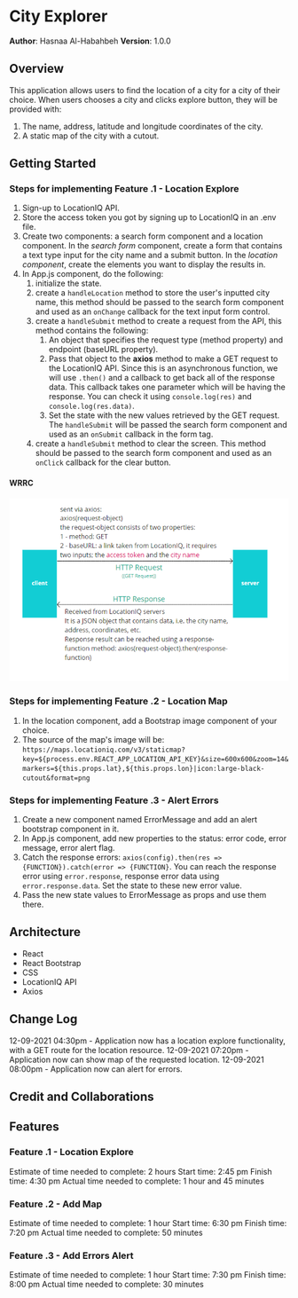 # City Explorer

**Author**: Hasnaa Al-Habahbeh
**Version**: 1.0.0 <!--(increment the patch/fix version number if you make more commits past your first submission)-->

## Overview

This application allows users to find the location of a city for a city of their choice. When users chooses a city and clicks explore button, they will be provided with:

1. The name, address, latitude and longitude coordinates of the city.
2. A static map of the city with a cutout.

## Getting Started

### Steps for implementing Feature .1 - Location Explore

1. Sign-up to LocationIQ API.
2. Store the access token you got by signing up to LocationIQ in an .env file.
3. Create two components: a search form component and a location component. In the *search form* component, create a form that contains a text type input for the city name and a submit button. In the *location component*, create the elements you want to display the results in.
4. In App.js component, do the following:
    1. initialize the state.
    2. create a `handleLocation` method to store the user's inputted city name, this method should be passed to the search form component and used as an `onChange` callback for the text input form control.
    3. create a `handleSubmit` method to create a request from the API, this method contains the following:
        1. An object that specifies the request type (method property) and endpoint (baseURL property).
        2. Pass that object to the **axios** method to make a GET request to the LocationIQ API. Since this is an asynchronous function, we will use `.then()` and a callback to get back all of the response data.
        This callback takes one parameter which will be having the response. You can check it using `console.log(res)` and `console.log(res.data)`.
        3. Set the state with the new values retrieved by the GET request.
    The `handleSubmit` will be passed the search form component and used as an `onSubmit` callback in the form tag.
    4. create a `handleSubmit` method to clear the screen. This method should be passed to the search form component and used as an `onClick` callback for the clear button.

#### WRRC

![WRRC image](./src/assets/WRRC.PNG)

### Steps for implementing Feature .2 - Location Map

1. In the location component, add a Bootstrap image component of your choice.
2. The source of the map's image will be: `https://maps.locationiq.com/v3/staticmap?key=${process.env.REACT_APP_LOCATION_API_KEY}&size=600x600&zoom=14&markers=${this.props.lat},${this.props.lon}|icon:large-black-cutout&format=png`

### Steps for implementing Feature .3 - Alert Errors

1. Create a new component named ErrorMessage and add an alert bootstrap component in it.
2. In App.js component, add new properties to the status: error code, error message, error alert flag.
3. Catch the response errors: `axios(config).then(res => {FUNCTION}).catch(error => {FUNCTION}`.
    You can reach the response error using `error.response`, response error data using `error.response.data`.
    Set the state to these new error value.
4. Pass the new state values to ErrorMessage as props and use them there.

## Architecture

* React
* React Bootstrap
* CSS
* LocationIQ API
* Axios

## Change Log

12-09-2021 04:30pm - Application now has a location explore functionality, with a GET route for the location resource.
12-09-2021 07:20pm - Application now can show map of the requested location.
12-09-2021 08:00pm - Application now can alert for errors.

## Credit and Collaborations
<!-- Give credit (and a link) to other people or resources that helped you build this application. -->

## Features

### Feature .1 - Location Explore

Estimate of time needed to complete: 2 hours
Start time: 2:45 pm
Finish time: 4:30 pm
Actual time needed to complete: 1 hour and 45 minutes

### Feature .2 - Add Map

Estimate of time needed to complete: 1 hour
Start time: 6:30 pm
Finish time: 7:20 pm
Actual time needed to complete: 50 minutes

### Feature .3 - Add Errors Alert

Estimate of time needed to complete: 1 hour
Start time: 7:30 pm
Finish time: 8:00 pm
Actual time needed to complete: 30 minutes